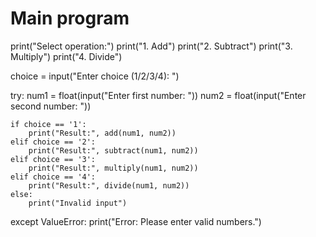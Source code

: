 # Main program
print("Select operation:")
print("1. Add")
print("2. Subtract")
print("3. Multiply")
print("4. Divide")

choice = input("Enter choice (1/2/3/4): ")

try:
    num1 = float(input("Enter first number: "))
    num2 = float(input("Enter second number: "))

    if choice == '1':
        print("Result:", add(num1, num2))
    elif choice == '2':
        print("Result:", subtract(num1, num2))
    elif choice == '3':
        print("Result:", multiply(num1, num2))
    elif choice == '4':
        print("Result:", divide(num1, num2))
    else:
        print("Invalid input")
except ValueError:
    print("Error: Please enter valid numbers.")

